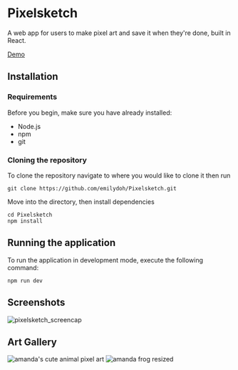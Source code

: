 # Pixelsketch
A web app for users to make pixel art and save it when they're done, built in React.

[Demo](https://emilydoh.github.io/Pixelsketch/)

## Installation
### Requirements
Before you begin, make sure you have already installed:
- Node.js
- npm
- git

### Cloning the repository
To clone the repository navigate to where you would like to clone it then run
```
git clone https://github.com/emilydoh/Pixelsketch.git
```

Move into the directory, then install dependencies
```
cd Pixelsketch
npm install
```

## Running the application
To run the application in development mode, execute the following command:
```
npm run dev
```

## Screenshots
![pixelsketch_screencap](https://github.com/emilydoh/Pixelsketch/assets/113153067/d7e56d92-e91a-4024-b0f6-967ac3829d2e)

## Art Gallery
![amanda's cute animal pixel art](https://github.com/emilydoh/Pixelsketch/assets/113153067/17c1974e-bfca-475c-97ec-6f9a1357aa22)
![amanda frog resized](https://github.com/emilydoh/Pixelsketch/assets/113153067/90503549-0ead-48c2-888f-8f43689dcb03)

